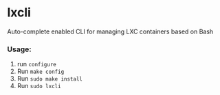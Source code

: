 # lxcli
Auto-complete enabled CLI for managing LXC containers based on Bash  
  
### Usage:  
1. run ```configure```
2. Run ```make config```
3. Run ```sudo make install```
4. Run ```sudo lxcli``` 
